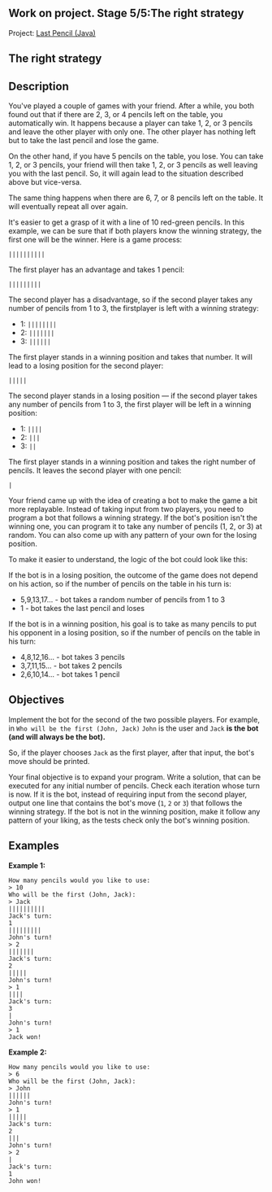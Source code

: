 ## Work on project. Stage 5/5:The right strategy

Project: [Last Pencil (Java)](https://hyperskill.org/projects/341)

## The right strategy

## Description

You've played a couple of games with your friend. After a while, you both found out that if there are 2, 3, or 4 pencils
left on the table, you automatically win. It happens because a player can take 1, 2, or 3 pencils and leave the other
player with only one. The other player has nothing left but to take the last pencil and lose the game.

On the other hand, if you have 5 pencils on the table, you lose. You can take 1, 2, or 3 pencils, your friend will then
take 1, 2, or 3 pencils as well leaving you with the last pencil. So, it will again lead to the situation described
above but vice-versa.

The same thing happens when there are 6, 7, or 8 pencils left on the table. It will eventually repeat all over again.

It's easier to get a grasp of it with a line of 10 red-green pencils. In this example, we can be sure that if both
players know the winning strategy, the first one will be the winner. Here is a game process:

```
||||||||||
```

The first player has an advantage and takes 1 pencil:

```
|||||||||
```

The second player has a disadvantage, so if the second player takes any number of pencils from 1 to 3, the firstplayer
is left with a winning strategy:

- 1: `||||||||`
- 2: `|||||||`
- 3: `||||||`

The first player stands in a winning position and takes that number. It will lead to a losing position for the second
player:

```
|||||
```

The second player stands in a losing position — if the second player takes any number of pencils from 1 to 3, the first
player will be left in a winning position:

- 1: `||||`
- 2: `|||`
- 3: `||`

The first player stands in a winning position and takes the right number of pencils. It leaves the second player with
one pencil:

```
|
```

Your friend came up with the idea of creating a bot to make the game a bit more replayable. Instead of taking input from
two players, you need to program a bot that follows a winning strategy. If the bot's position isn't the winning one, you
can program it to take any number of pencils (1, 2, or 3) at random. You can also come up with any pattern of your own
for the losing position.

To make it easier to understand, the logic of the bot could look like this:

If the bot is in a losing position, the outcome of the game does not depend on his action, so if the number of pencils
on the table in his turn is:

- 5,9,13,17... - bot takes a random number of pencils from 1 to 3
- 1 - bot takes the last pencil and loses

If the bot is in a winning position, his goal is to take as many pencils to put his opponent in a losing position, so if
the number of pencils on the table in his turn:

- 4,8,12,16... - bot takes 3 pencils
- 3,7,11,15... - bot takes 2 pencils
- 2,6,10,14... - bot takes 1 pencil

## Objectives

Implement the bot for the second of the two possible players. For example, in `Who will be the first (John, Jack)`
`John` is the user and `Jack` **is the bot (and will always be the bot).**

So, if the player chooses `Jack` as the first player, after that input, the bot's move should be printed.

Your final objective is to expand your program. Write a solution, that can be executed for any initial number of
pencils. Check each iteration whose turn is now. If it is the bot, instead of requiring input from the second player,
output one line that contains the bot's move (`1`, `2` or `3`) that follows the winning strategy. If the bot is not in
the winning position, make it follow any pattern of your liking, as the tests check only the bot's winning position.

## Examples

**Example 1:**

```no-highlight
How many pencils would you like to use:
> 10
Who will be the first (John, Jack):
> Jack
||||||||||
Jack's turn:
1
|||||||||
John's turn!
> 2
|||||||
Jack's turn:
2
|||||
John's turn!
> 1
||||
Jack's turn:
3
|
John's turn!
> 1
Jack won!
```

**Example 2:**

```no-highlight
How many pencils would you like to use:
> 6
Who will be the first (John, Jack):
> John
||||||
John's turn!
> 1
|||||
Jack's turn:
2
|||
John's turn!
> 2
|
Jack's turn:
1
John won!
```